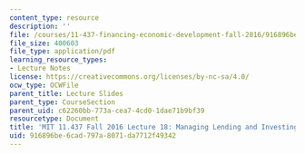 ```yaml
---
content_type: resource
description: ''
file: /courses/11-437-financing-economic-development-fall-2016/916896be6cad797a8071da7712f49342_MIT11_437F16_Lec18.pdf
file_size: 400603
file_type: application/pdf
learning_resource_types:
- Lecture Notes
license: https://creativecommons.org/licenses/by-nc-sa/4.0/
ocw_type: OCWFile
parent_title: Lecture Slides
parent_type: CourseSection
parent_uid: c62260bb-773a-cea7-4cd0-1dae71b9bf39
resourcetype: Document
title: 'MIT 11.437 Fall 2016 Lecture 18: Managing Lending and Investing Operations'
uid: 916896be-6cad-797a-8071-da7712f49342
---
```

